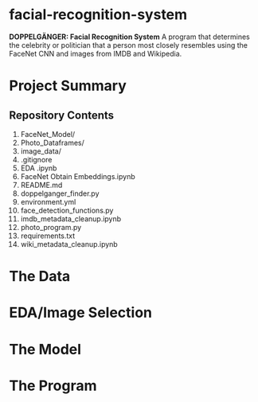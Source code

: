 # facial-recognition-system

**DOPPELGÄNGER: Facial Recognition System** A program that determines the celebrity or politician that a person most closely resembles using the FaceNet CNN and images from IMDB and Wikipedia.

# Project Summary

## Repository Contents
  1.	FaceNet_Model/
  2.	Photo_Dataframes/
  3.	image_data/
  4.	.gitignore
  5.	EDA .ipynb
  6.	FaceNet Obtain Embeddings.ipynb
  7.	README.md
  8.	doppelganger_finder.py
  9.	environment.yml
  10.	face_detection_functions.py
  11.	imdb_metadata_cleanup.ipynb
  12.	photo_program.py
  13.	requirements.txt
  14.	wiki_metadata_cleanup.ipynb



# The Data

# EDA/Image Selection

# The Model

# The Program
